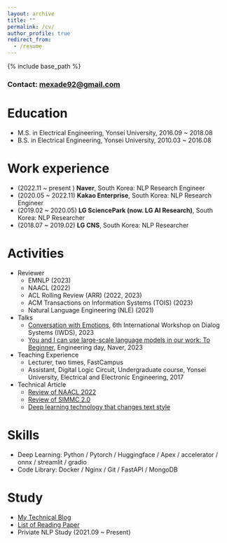 ```yaml
---
layout: archive
title: ""
permalink: /cv/
author_profile: true
redirect_from:
  - /resume
---
```


{% include base_path %}

### Contact: mexade92@gmail.com

Education
======
* M.S. in Electrical Engineering, Yonsei University, 2016.09 ~ 2018.08
* B.S. in Electrical Engineering, Yonsei University, 2010.03 ~ 2016.08

Work experience
======
* (2022.11 ~ present&nbsp;) **Naver**, South Korea: NLP Research Engineer
* (2020.05 ~ 2022.11) **Kakao Enterprise**, South Korea: NLP Research Engineer
* (2019.02 ~ 2020.05) **LG SciencePark (now. LG AI Research)**, South Korea: NLP Researcher 
* (2018.07 ~ 2019.02) **LG CNS**, South Korea: NLP Researcher
  
Activities
======
* Reviewer
  - EMNLP (2023)
  - NAACL (2022)
  - ACL Rolling Review (ARR) (2022, 2023)
  - ACM Transactions on Information Systems (TOIS) (2023)
  - Natural Language Engineering (NLE) (2021)
* Talks
  - [Conversation with Emotions](https://sigai.or.kr/workshop/bigcomp/2023/iwds/), 6th International Workshop on Dialog Systems (IWDS), 2023
  - [You and I can use large-scale language models in our work: To Beginner](https://d2.naver.com/helloworld/9383947), Engineering day, Naver, 2023
* Teaching Experience
  - Lecturer, two times, FastCampus
  - Assistant, Digital Logic Circuit, Undergraduate course, Yonsei University, Electrical and Electronic Engineering, 2017
* Technical Article
  - [Review of NAACL 2022](https://tech.kakaoenterprise.com/156)
  - [Review of SIMMC 2.0](https://tech.kakaoenterprise.com/139)
  - [Deep learning technology that changes text style](https://kakaoenterprise.github.io/deepdive/210525)

Skills
======
* Deep Learning: Python / Pytorch / Huggingface / Apex / accelerator / onnx / streamlit / gradio
* Code Library: Docker / Nginx / Git / FastAPI / MongoDB

Study
======
* [My Technical Blog](https://ai-information.blogspot.com/)
* [List of Reading Paper](https://ai-information.blogspot.com/2022/05/paper-history.html)
* Priviate NLP Study (2021.09 ~ Present)
